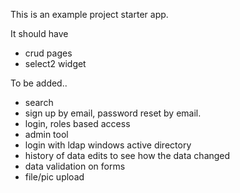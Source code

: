 
This is an example project starter app.

It should have 
 - crud pages
 - select2 widget

To be added..

 - search
 - sign up by email, password reset by email.
 - login, roles based access
 - admin tool
 - login with ldap windows active directory
 - history of data edits to see how the data changed
 - data validation on forms
 - file/pic upload
 
